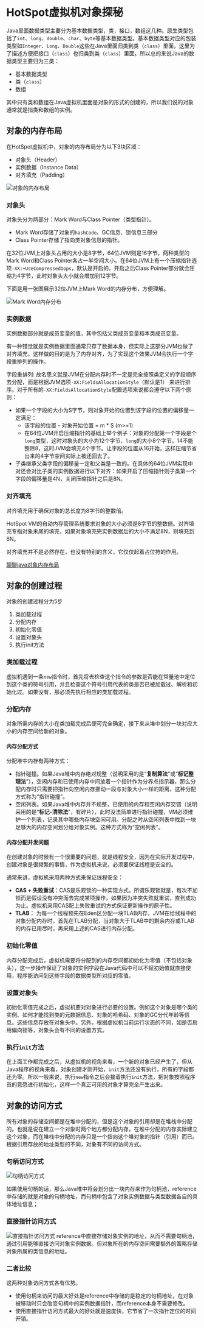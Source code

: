# HotSpot虚拟机对象探秘

Java里面数据类型主要分为基本数据类型，类，接口，数组这几种。原生类型包括了`int`、`long`、`double`、`char`、`byte`等基本数据类型。基本数据类型对应的包装类型如`Integer`、`Long`、`Double`这些在Java里面归类到类（`class`）里面，这里为了描述方便把接口（`class`）也归类到类（`class`）里面。所以总的来说Java的数据类型主要归为三类：

- 基本数据类型
- 类（`class`）
- 数组

其中只有类和数组在Java虚拟机里面是对象的形式的创建的，所以我们说的对象通常就是指类和数组的实例。

## 对象的内存布局

在HotSpot虚拟机中，对象的内存布局分为以下3块区域：

- 对象头（Header）
- 实例数据（Instance Data）
- 对齐填充（Padding）

![对象的内存布局](../../../resource/img/Java基础/对象的内存布局.png)

### 对象头

对象头分为两部分：Mark Word与Class Pointer（类型指针）。

- Mark Word存储了对象的`hashCode`、GC信息、锁信息三部分
- Class Pointer存储了指向类对象信息的指针。

在32位JVM上对象头占用的大小是8字节，64位JVM则是16字节，两种类型的Mark Word和Class Pointer各占一半空间大小。在64位JVM上有一个压缩指针选项`-XX:+UseCompressedOops`，默认是开启的。开启之后Class Pointer部分就会压缩为4字节，此时对象头大小就会增加到12字节。

下面是用一张图展示32位JVM上Mark Word的内存分布，方便理解。

![Mark Word内存分布](../../../resource/img/Java基础/Mark%20Word内存分布.png)

### 实例数据

实例数据部分就是成员变量的值，其中包括父类成员变量和本类成员变量。

有一种错觉就是实例数据里面通常只存了数据本身，但实际上这部分JVM也做了对齐填充，这样做的目的是为了内存对齐，为了实现这个效果JVM会执行一个字段重排列的操作。

字段重排列: 故名思义就是JVM在分配内存时不一定是完全按照类定义的字段顺序去分配，而是根据JVM选项`-XX:FieldsAllocationStyle`（默认是1） 来进行排序。对于所有的`-XX:FieldsAllocationStyle`配置选项来说都会遵守以下两个原则：

- 如果一个字段的大小为S字节，则对象开始的位置到该字段的位置的偏移量一定满足：
    - 该字段的位置 - 对象开始位置 = m * S (m>=1)
    - 在64位JVM开启压缩指针的基础上举个例子：对象的分配第一个字段是个`long`类型，这时对象头的大小为12个字节，`long`的大小8个字节。14不能整除8，这时JVM会填充4个字节。让字段的位置从16开始，这样压缩节省出来的4字节空间实际上被还回去了。
- 子类继承父类字段的偏移量一定和父类是一致的。在具体的64位JVM实现中对还会对比子类的实例数据进行以下对齐：如果开启了压缩指针则子类第一个字段的偏移量是4N，关闭压缩指针之后是8N。

### 对齐填充

对齐填充用于确保对象的总长度为8字节的整数倍。

HotSpot VM的自动内存管理系统要求对象的大小必须是8字节的整数倍。对齐填充专指对象末尾的填充，如果对象填充完实例数据后的大小不满足8N，则填充到8N。

对齐填充并不是必然存在，也没有特别的含义，它仅仅起着占位符的作用。

[聊聊java对象内存布局](https://zhuanlan.zhihu.com/p/50984945)

## 对象的创建过程

对象的创建过程分为5步

1. 类加载过程
2. 分配内存
3. 初始化零值
4. 设置对象头
5. 执行init方法

### 类加载过程

虚拟机遇到一条`new`指令时，首先将去检查这个指令的参数是否能在常量池中定位到这个类的符号引用，并且检查这个符号引用代表的类是否已被加载过、解析和初始化过。如果没有，那必须先执行相应的类加载过程。

### 分配内存

对象所需内存的大小在类加载完成后便可完全确定，接下来从堆中划分一块对应大小的内存空间给新的对象。

#### 内存分配方式

分配堆中内存有两种方式：

- 指针碰撞。如果Java堆中内存绝对规整（说明采用的是“**复制算法**”或“**标记整理法**”），空闲内存和已使用内存中间放着一个指针作为分界点指示器，那么分配内存时只需要把指针向空闲内存挪动一段与对象大小一样的距离，这种分配方式称为“指针碰撞”。
- 空闲列表。如果Java堆中内存并不规整，已使用的内存和空闲内存交错（说明采用的是“**标记-清除法**”，有碎片），此时没法简单进行指针碰撞，VM必须维护一个列表，记录其中哪些内存块空闲可用。分配之时从空闲列表中找到一块足够大的内存空间划分给对象实例。这种方式称为“空闲列表”。

#### 内存分配并发问题

在创建对象的时候有一个很重要的问题，就是线程安全，因为在实际开发过程中，创建对象是很频繁的事情，作为虚拟机来说，必须要保证线程是安全的。

通常来讲，虚拟机采用两种方式来保证线程安全：

- **CAS + 失败重试**：CAS是乐观锁的一种实现方式。所谓乐观锁就是，每次不加锁而是假设没有冲突而去完成某项操作，如果因为冲突失败就重试，直到成功为止。虚拟机采用CAS配上失败重试的方式保证更新操作的原子性。
- **TLAB**： 为每一个线程预先在Eden区分配一块TLAB内存，JVM在给线程中的对象分配内存时，首先在TLAB分配，当对象大于TLAB中的剩余内存或TLAB的内存已用尽时，再采用上述的CAS进行内存分配。

### 初始化零值

内存分配完成后，虚拟机需要将分配到的内存空间都初始化为零值（不包括对象头），这一步操作保证了对象的实例字段在Java代码中可以不赋初始值就直接使用，程序能访问到这些字段的数据类型所对应的零值。

### 设置对象头

初始化零值完成之后，虚拟机要对对象进行必要的设置。例如这个对象是哪个类的实例、如何才能找到类的元数据信息、对象的哈希码、对象的GC分代年龄等信息。这些信息存放在对象头中。另外，根据虚拟机当前运行状态的不同，如是否启用偏向锁等，对象头会有不同的设置方式。

### 执行`init`方法

在上面工作都完成之后，从虚拟机的视角来看，一个新的对象已经产生了，但从Java程序的视角来看，对象创建才刚开始，`init`方法还没有执行，所有的字段都还为零。所以一般来说，执行`new`指令之后会接着执行`init`方法，把对象按照程序员的意愿进行初始化，这样一个真正可用的对象才算完全产生出来。

## 对象的访问方式

所有对象的存储空间都是在堆中分配的，但是这个对象的引用却是在堆栈中分配的。也就是说在建立一个对象时两个地方都分配内存，在堆中分配的内存实际建立这个对象，而在堆栈中分配的内存只是一个指向这个堆对象的指针（引用）而已。根据引用存放的地址类型的不同，对象有不同的访问方式。

### 句柄访问方式

![句柄访问方式](../../../resource/img/Java基础/句柄访问方式.png)

如果使用句柄的话，那么Java堆中将会划分出一块内存来作为句柄池，reference中存储的就是对象的句柄地址，而句柄中包含了对象实例数据与类型数据各自的具体地址信息；

### 直接指针访问方式

![直接指针访问方式](../../../resource/img/Java基础/直接指针访问方式.png)
reference中直接存储对象实例的地址，从而不需要句柄池，通过引用能够直接访问对象实例数据。但对象所在的内存空间需要额外的策略存储对象所属的类信息的地址。

### 二者比较

这两种对象访问方式各有优势。

- 使用句柄来访问的最大好处是reference中存储的是稳定的句柄地址，在对象被移动时只会改变句柄中的实例数据指针，而reference本身不需要修改。
- 使用直接指针访问方式最大的好处就是速度快，它节省了一次指针定位的时间开销。
